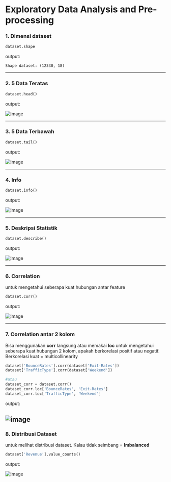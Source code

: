 # Exploratory Data Analysis and Pre-processing

### 1. Dimensi dataset
```python
dataset.shape
```
output:
```
Shape dataset: (12330, 18)
```
---
### 2. 5 Data Teratas
```python
dataset.head()
```
output:

![image](https://user-images.githubusercontent.com/49611937/117600168-a441d580-b175-11eb-941b-12f8af0f43de.png)

---
### 3. 5 Data Terbawah
```python
dataset.tail()
```
output:

![image](https://user-images.githubusercontent.com/49611937/117600548-54174300-b176-11eb-94aa-97ed87607062.png)

---
### 4. Info
```python
dataset.info()
```
output:

![image](https://user-images.githubusercontent.com/49611937/117600758-c556f600-b176-11eb-914e-70b05981fc7c.png)

---
### 5. Deskripsi Statistik
```python
dataset.describe()
```
output:

![image](https://user-images.githubusercontent.com/49611937/117600805-e15a9780-b176-11eb-884d-b30c805667a3.png)

---
### 6. Correlation
untuk mengetahui seberapa kuat hubungan antar feature
```python
dataset.corr()
```
output:

![image](https://user-images.githubusercontent.com/49611937/117604814-89289300-b180-11eb-94cb-946d1ddaad78.png)

---
### 7. Correlation antar 2 kolom
Bisa menggunakan **corr** langsung atau memakai **loc**
untuk mengetahui seberapa kuat hubungan 2 kolom, apakah berkorelasi positif atau negatif. Berkorelasi kuat = multicollinearity
```python
dataset['BounceRates'].corr(dataset['Exit-Rates'])
dataset['TrafficType'].corr(dataset['Weekend'])

#atau
dataset_corr = dataset.corr()
dataset_corr.loc['BounceRates', 'Exit-Rates']
dataset_corr.loc['TrafficType', 'Weekend']
```
output:

![image](https://user-images.githubusercontent.com/49611937/117605523-19b3a300-b182-11eb-82ad-634ec971b946.png)
---
### 8. Distribusi Dataset
untuk melihat distribusi dataset. Kalau tidak seimbang = **Imbalanced**
```python
dataset['Revenue'].value_counts()
```
output:

![image](https://user-images.githubusercontent.com/49611937/117605422-d6593480-b181-11eb-89e5-8b6433f549a4.png)
